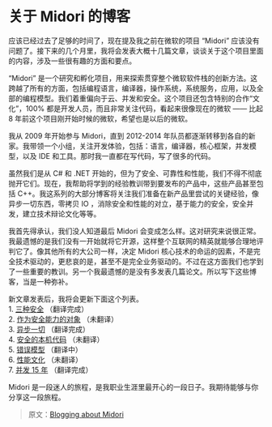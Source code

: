 # 关于 Midori 的博客

应该已经过去了足够的时间了，现在提及我之前在微软的项目 “Midori” 应该没有问题了。接下来的几个月里，我将会发表大概十几篇文章，谈谈关于这个项目里面的内容，涉及一些很有趣的方面和要点。 

“Midori” 是一个研究和孵化项目，用来探索贯穿整个微软软件栈的创新方法。这跨越了所有的方面，包括编程语言，编译器，操作系统，系统服务，应用，以及全部的编程模型。我们着重偏向于云、并发和安全。这个项目还包含特别的合作“文化”，100% 都是开发人员，而且非常关注代码，看起来很像现在的微软 —— 比起 8 年前这个项目刚开始时候的微软，希望也是以后的微软。

我从 2009 年开始参与 Midori，直到 2012-2014 年队员都逐渐转移到各自的新家。我带领一个小组，关注开发体验，包括：语言，编译器，核心框架，并发模型，以及 IDE 和工具。那时我一直都在写代码，写了很多的代码。 

虽然我们是从 C# 和 .NET 开始的，但为了安全、可靠性和性能，我们不得不彻底抛开它们。现在，我帮助将学到的经验教训带到要发布的产品中，这些产品甚至包括 C++。我这系列的大部分博客将关注我们准备在新产品里尝试的关键经验，像异步一切东西，零拷贝 IO ，消除安全和性能的对立，基于能力的安全，安全并发，建立技术辩论文化等等。

我首先得承认，我们没人知道最后 Midori 会变成怎么样。这对研究来说很正常。我最遗憾的是我们没有一开始就将它开源，这样整个互联网的精英就能够合理地评判它了。像其他所有的大公司一样，决定 Midori 核心技术的命运的因素，不是完全技术驱动的，更悲哀的是，甚至不是完全业务驱动的。不过在这方面我们也学到了一些重要的教训。另一个我最遗憾的是没有多发表几篇论文。所以写下这些博客，当是一种弥补。

新文章发表后，我将会更新下面这个列表。  
    1. [三种安全](https://github.com/ZiJing6/blogging-about-midori/blob/master/a_tale_of_three_safeties.md) （翻译完成）   
    2. [作为安全能力的对象](https://github.com/ZiJing6/blogging-about-midori/blob/master/objects_as_secure_capabilities.md) （未翻译）  
    3. [异步一切](https://github.com/ZiJing6/blogging-about-midori/blob/master/asynchronous_everything.md) （翻译完成）  
    4. [安全的本机代码](https://github.com/ZiJing6/blogging-about-midori/blob/master/safe_native_code.md) （未翻译）  
    5. [错误模型](https://github.com/ZiJing6/blogging-about-midori/blob/master/the_error_model.md) （翻译中）  
    6. [性能文化](https://github.com/ZiJing6/blogging-about-midori/blob/master/performance_culture.md) （未翻译）  
    7. [并发 15 年](https://github.com/ZiJing6/blogging-about-midori/blob/master/15_years_of_concurrency.md) （翻译完成）  

Midori 是一段迷人的旅程，是我职业生涯里最开心的一段日子。我期待能够与你分享这一段旅程。 


> 原文：[Blogging about Midori](http://joeduffyblog.com/2015/11/03/blogging-about-midori/)
